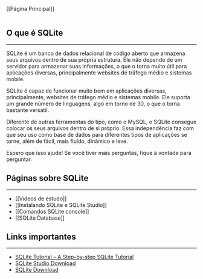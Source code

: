 [[Página Principal]]

```table-of-contents
```
## O que é SQLite
---
SQLite é um banco de dados relacional de código aberto que armazena seus arquivos dentro de sua própria estrutura. Ele não depende de um servidor para armazenar suas informações, o que o torna muito útil para aplicações diversas, principalmente websites de tráfego médio e sistemas mobile.

SQLite é capaz de funcionar muito bem em aplicações diversas, principalmente, websites de tráfego médio e sistemas mobile. Ele suporta um grande número de linguagens, algo em torno de 30, o que o torna bastante versátil.

Diferente de outras ferramentas do tipo, como o MySQL, o SQLite consegue colocar os seus arquivos dentro de si próprio. Essa independência faz com que seu uso como base de dados para diferentes tipos de aplicações se torne, além de fácil, mais fluído, dinâmico e leve.

Espero que isso ajude! Se você tiver mais perguntas, fique à vontade para perguntar.
## Páginas sobre SQLite
---
- [[Vídeos de estudo]]
- [[Instalando SQLite e SQLite Studio]]
- [[Comandos SQLite console]]
- [[SQLite Database]]

## Links importantes
---
- [SQLite Tutorial – A Step-by-step SQLite Tutorial](https://www.sqlitetutorial.net/)
- [SQLite Studio Download](https://sqlitestudio.pl/?act=download%E3%80%82SQLiteStudio)
- [SQLite Download](https://sqlite.org/download.html)